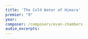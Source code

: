 ```yaml
---
title: 'The Cold Water of Himara'
premier: "0"
year: 
composer: /composers/evan-chambers
audio_excerpts: 
---
```

